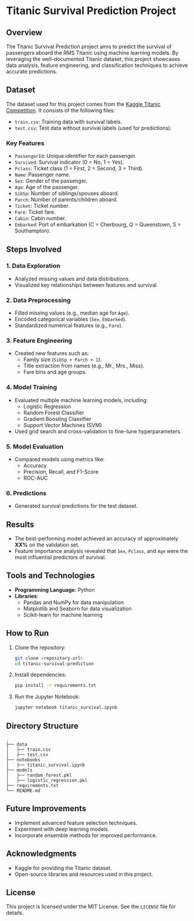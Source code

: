 # Titanic Survival Prediction Project

## Overview
The Titanic Survival Prediction project aims to predict the survival of passengers aboard the RMS Titanic using machine learning models. By leveraging the well-documented Titanic dataset, this project showcases data analysis, feature engineering, and classification techniques to achieve accurate predictions.

## Dataset
The dataset used for this project comes from the [Kaggle Titanic Competition](https://www.kaggle.com/c/titanic/data). It consists of the following files:
- `train.csv`: Training data with survival labels.
- `test.csv`: Test data without survival labels (used for predictions).

### Key Features
- `PassengerId`: Unique identifier for each passenger.
- `Survived`: Survival indicator (0 = No, 1 = Yes).
- `Pclass`: Ticket class (1 = First, 2 = Second, 3 = Third).
- `Name`: Passenger name.
- `Sex`: Gender of the passenger.
- `Age`: Age of the passenger.
- `SibSp`: Number of siblings/spouses aboard.
- `Parch`: Number of parents/children aboard.
- `Ticket`: Ticket number.
- `Fare`: Ticket fare.
- `Cabin`: Cabin number.
- `Embarked`: Port of embarkation (C = Cherbourg, Q = Queenstown, S = Southampton).

## Steps Involved

### 1. Data Exploration
- Analyzed missing values and data distributions.
- Visualized key relationships between features and survival.

### 2. Data Preprocessing
- Filled missing values (e.g., median age for `Age`).
- Encoded categorical variables (`Sex`, `Embarked`).
- Standardized numerical features (e.g., `Fare`).

### 3. Feature Engineering
- Created new features such as:
  - Family size (`SibSp + Parch + 1`).
  - Title extraction from names (e.g., Mr., Mrs., Miss).
  - Fare bins and age groups.

### 4. Model Training
- Evaluated multiple machine learning models, including:
  - Logistic Regression
  - Random Forest Classifier
  - Gradient Boosting Classifier
  - Support Vector Machines (SVM)
- Used grid search and cross-validation to fine-tune hyperparameters.

### 5. Model Evaluation
- Compared models using metrics like:
  - Accuracy
  - Precision, Recall, and F1-Score
  - ROC-AUC

### 6. Predictions
- Generated survival predictions for the test dataset.

## Results
- The best-performing model achieved an accuracy of approximately **XX%** on the validation set.
- Feature importance analysis revealed that `Sex`, `Pclass`, and `Age` were the most influential predictors of survival.

## Tools and Technologies
- **Programming Language**: Python
- **Libraries**:
  - Pandas and NumPy for data manipulation
  - Matplotlib and Seaborn for data visualization
  - Scikit-learn for machine learning

## How to Run
1. Clone the repository:
   ```bash
   git clone <repository-url>
   cd titanic-survival-prediction
   ```
2. Install dependencies:
   ```bash
   pip install -r requirements.txt
   ```
3. Run the Jupyter Notebook:
   ```bash
   jupyter notebook titanic_survival.ipynb
   ```

## Directory Structure
```
.
├── data
│   ├── train.csv
│   ├── test.csv
├── notebooks
│   ├── titanic_survival.ipynb
├── models
│   ├── random_forest.pkl
│   ├── logistic_regression.pkl
├── requirements.txt
└── README.md
```

## Future Improvements
- Implement advanced feature selection techniques.
- Experiment with deep learning models.
- Incorporate ensemble methods for improved performance.

## Acknowledgments
- Kaggle for providing the Titanic dataset.
- Open-source libraries and resources used in this project.

## License
This project is licensed under the MIT License. See the `LICENSE` file for details.

